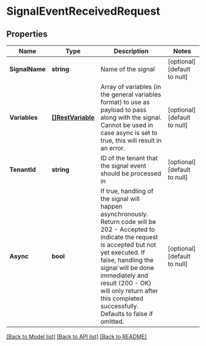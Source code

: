 # SignalEventReceivedRequest

## Properties
Name | Type | Description | Notes
------------ | ------------- | ------------- | -------------
**SignalName** | **string** | Name of the signal | [optional] [default to null]
**Variables** | [**[]RestVariable**](RestVariable.md) | Array of variables (in the general variables format) to use as payload to pass along with the signal. Cannot be used in case async is set to true, this will result in an error. | [optional] [default to null]
**TenantId** | **string** | ID of the tenant that the signal event should be processed in | [optional] [default to null]
**Async** | **bool** | If true, handling of the signal will happen asynchronously. Return code will be 202 - Accepted to indicate the request is accepted but not yet executed. If false,                     handling the signal will be done immediately and result (200 - OK) will only return after this completed successfully. Defaults to false if omitted. | [optional] [default to null]

[[Back to Model list]](../README.md#documentation-for-models) [[Back to API list]](../README.md#documentation-for-api-endpoints) [[Back to README]](../README.md)

